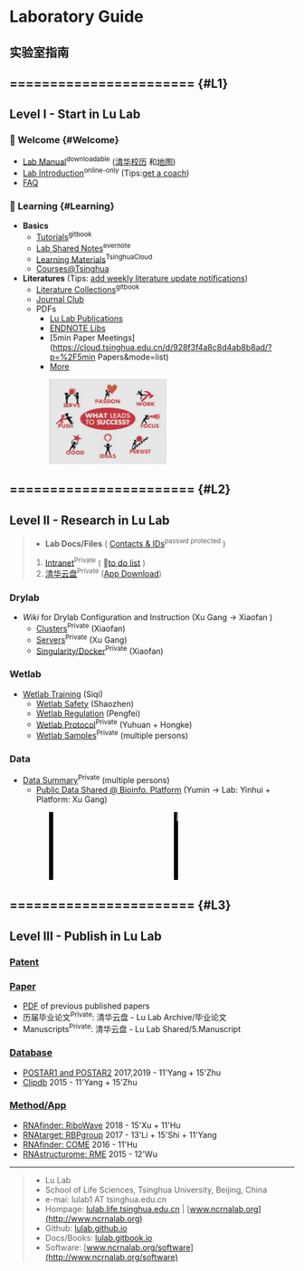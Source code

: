 # Laboratory Guide
## 实验室指南

## ======================= {#L1}

## Level I - Start in Lu Lab

### 🎉 Welcome {#Welcome}

* [Lab Manual](https://www.jianguoyun.com/p/DZVQoDQQ9sSIBhjLzuMC)<sup>downloadable</sup> ([清华校历](https://www.tsinghua.edu.cn/publish/newthu/newthu_cnt/intothu/intothu-1-1.html) 和[地图](https://www.tsinghua.edu.cn/publish/newthu/newthu_cnt/intothu/intothu-2.html))
* [Lab Introduction](https://cloud.tsinghua.edu.cn/f/c73ace6a5d7547c9ba23/)<sup>online-only</sup> (Tips:[get a coach](https://www.ted.com/talks/atul_gawande_want_to_get_great_at_something_get_a_coach))
* [FAQ](FAQ)

### 📖 Learning  {#Learning}

* **Basics**
  * [Tutorials](https://lulab.gitbook.io)<sup>gitbook</sup>
  * [Lab Shared Notes](https://www.yinxiang.com/everhub/personal/336255)<sup>evernote</sup>
  * [Learning Materials](https://cloud.tsinghua.edu.cn/d/21e154bba31143ada2b1/)<sup>TsinghuaCloud</sup>
  * [Courses@Tsinghua](https://www.ncrnalab.org/courses)  
* **Literatures** (Tips: [add weekly literature update notifications](reading))
  * [Literature Collections](https://lulab.gitbook.io/books/literature-collections)<sup>gitbook</sup>
  * [Journal Club](https://cloud.tsinghua.edu.cn/d/132a10f5cfb64fc4bbe8/)
  * PDFs
    * [Lu Lab Publications](https://cloud.tsinghua.edu.cn/d/46ebd01fd0484f468152/)
    * [ENDNOTE Libs](https://cloud.tsinghua.edu.cn/d/928f3f4a8c8d4ab8b8ad/?p=%2FENDNOTE&mode=list)
    * [5min Paper Meetings](https://cloud.tsinghua.edu.cn/d/928f3f4a8c8d4ab8b8ad/?p=%2F5min Papers&mode=list)
    * [More](https://cloud.tsinghua.edu.cn/d/928f3f4a8c8d4ab8b8ad/)



<img src="img/success.png" height="150" style="margin-left:5em">



## ======================= {#L2}

## Level II - Research in Lu Lab

> * **Lab Docs/Files** ( [Contacts & IDs](https://www.icloud.com/numbers/0jOfAXxHScDY51I-g0RwT1YKQ)<sup>passwd protected</sup> )
>  1. [Intranet](https://github.com/lulab/intranet)<sup>Private</sup> ( 🚩[to do list](https://github.com/lulab/intranet/blob/master/README.md#intranet-of-lu-lab) )
>  2. [清华云盘](https://cloud.tsinghua.edu.cn)<sup>Private</sup>
 ([App Download](https://www.seafile.com/download))

### Drylab

* *Wiki* for Drylab Configuration and Instruction (Xu Gang → Xiaofan )
    * [Clusters](https://github.com/lulab/intranet/wiki/Clusters)<sup>Private</sup> (Xiaofan)
    * [Servers](https://github.com/lulab/intranet/wiki/Servers)<sup>Private</sup> (Xu Gang)
    * [Singularity/Docker](https://github.com/lulab/intranet/wiki/Singularity)<sup>Private</sup> (Xiaofan)

### Wetlab

* [Wetlab Training](https://lulab.github.io/intranet/wetlab_training) (Siqi)
    * [Wetlab Safety](https://lulab.github.io/intranet/wetlab_safety) (Shaozhen)
    * [Wetlab Regulation](https://lulab.github.io/intranet/wetlab_regulation) (Pengfei)
    * [Wetlab Protocol](https://github.com/lulab/intranet/blob/master/wetlab_protocol)<sup>Private</sup> (Yuhuan + Hongke)
    * [Wetlab Samples](https://github.com/lulab/intranet/blob/master/wetlab_samples/README.md)<sup>Private</sup> (multiple persons)

### Data

* [Data Summary](https://github.com/lulab/intranet/blob/master/drylab_data/README.md)<sup>Private</sup> (multiple persons)
   * [Public Data Shared @ Bioinfo. Platform](https://lulab.github.io/intranet/drylab_shared_data) (Yumin → Lab: Yinhui + Platform: Xu Gang)



<img src="img/science.gif" height="120" style="margin-left:5em">

## ======================= {#L3}

## Level III - Publish in Lu Lab

### [Patent](https://www.ncrnalab.org/open/#%E7%9B%B8%E5%85%B3%E4%B8%93%E5%88%A9)

### [Paper](https://www.ncrnalab.org/pub)

* [PDF](https://cloud.tsinghua.edu.cn/d/46ebd01fd0484f468152/) of previous published papers
* 历届毕业论文<sup>Private</sup>: 清华云盘 - Lu Lab Archive/毕业论文
* Manuscripts<sup>Private</sup>: 清华云盘 - Lu Lab Shared/5.Manuscript

### [Database](http://www.ncrnalab.org/software)

* [POSTAR1 and POSTAR2](http://lulab.life.tsinghua.edu.cn/postar) 2017,2019 - 11'Yang + 15'Zhu
* [Clipdb](http://lulab.life.tsinghua.edu.cn/clipdb) 2015 - 11'Yang + 15'Zhu

### [Method/App](http://www.ncrnalab.org/software)

* [RNAfinder: RiboWave](http://lulab.github.io/Ribowave) 2018 - 15'Xu + 11'Hu
* [RNAtarget: RBPgroup](https://github.com/lulab/RBPgroup) 2017 - 13'Li + 15'Shi + 11'Yang
* [RNAfinder: COME](https://github.com/lulab/COME) 2016 - 11'Hu
* [RNAstructurome: RME](https://github.com/lulab/RME) 2015 - 12'Wu



---

> * Lu Lab
> * School of Life Sciences, Tsinghua University, Beijing, China
> * e-mai: lulab1 AT tsinghua.edu.cn
> * Hompage: [lulab.life.tsinghua.edu.cn](http://lulab.life.tsinghua.edu.cn) \| [www.ncrnalab.org](http://www.ncrnalab.org)
> * Github: [lulab.github.io](http://lulab.github.io)
> * Docs/Books: [lulab.gitbook.io](http://lulab.gitbook.io)
> * Software: [www.ncrnalab.org/software](http://www.ncrnalab.org/software)
